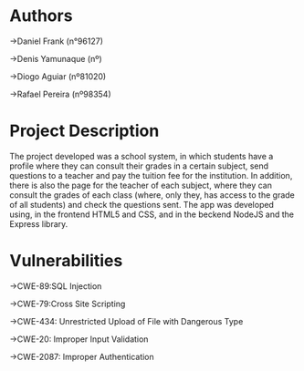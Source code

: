 # Authors
->Daniel Frank (n°96127)

->Denis Yamunaque (nº)

->Diogo Aguiar (nº81020)

->Rafael Pereira (nº98354)

# Project Description
The project developed was a school system, in which students have a profile where they can consult their grades in a certain subject, send questions to a teacher and pay the tuition fee for the institution. In addition, there is also the page for the teacher of each subject, where they can consult the grades of each class (where, only they, has access to the grade of all students) and check the questions sent.
The app was developed using, in the frontend HTML5 and CSS, and in the beckend NodeJS and the Express library.

# Vulnerabilities
->CWE-89:SQL Injection

->CWE-79:Cross Site Scripting

->CWE-434: Unrestricted Upload of File with Dangerous Type

->CWE-20: Improper Input Validation

->CWE-2087: Improper Authentication

